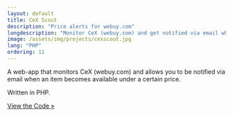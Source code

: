 ```yaml
---
layout: default
title: CeX Scout
description: "Price alerts for webuy.com"
longdescription: "Monitor CeX (webuy.com) and get notified via email when an item becomes available under a certain price"
image: /assets/img/projects/cexscout.jpg
lang: "PHP"
ordering: 11
---
```


A web-app that monitors CeX (webuy.com) and allows you to be notified via email when an item becomes available under a certain price.

Written in <i class="fab fa-php" aria-hidden="true"></i> PHP.

<a href="https://git.tomr.me/tom/cex-scout" class="button">
    <i class="fas fa-file-code fa-fw" aria-hidden="true"></i> View the Code <span class="moving-icon" aria-hidden="true">&raquo;</span>
</a>